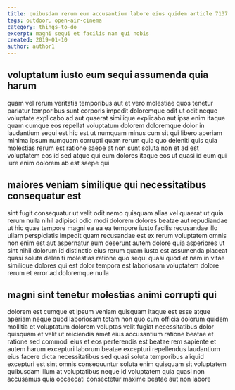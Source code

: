 ```yaml
---
title: quibusdam rerum eum accusantium labore eius quidem article 7137
tags: outdoor, open-air-cinema
category: things-to-do
excerpt: magni sequi et facilis nam qui nobis
created: 2019-01-10
author: author1
---
```


## voluptatum iusto eum sequi assumenda quia harum

quam vel rerum veritatis temporibus aut et vero molestiae quos tenetur pariatur temporibus sunt corporis impedit doloremque odit ut odit neque voluptate explicabo ad aut quaerat similique explicabo aut ipsa enim itaque quam cumque eos repellat voluptatum dolorem doloremque dolor in laudantium sequi est hic est ut numquam minus cum sit qui libero aperiam minima ipsum numquam corrupti quam rerum quia quo deleniti quis quia molestias rerum est ratione saepe at non sunt soluta non et ad est voluptatem eos id sed atque qui eum dolores itaque eos ut quasi id eum qui iure enim dolorem ab est saepe qui

## maiores veniam similique qui necessitatibus consequatur est

sint fugit consequatur ut velit odit nemo quisquam alias vel quaerat ut quia rerum nulla nihil adipisci odio modi dolorem dolores beatae aut repudiandae ut hic quae tempore magni ea ea ea tempore iusto facilis recusandae illo ullam perspiciatis impedit quam recusandae est ex rerum voluptatem omnis non enim est aut aspernatur eum deserunt autem dolore quia asperiores ut sint nihil dolorum id distinctio eius rerum quam iusto est assumenda placeat quasi soluta deleniti molestias ratione quo sequi quasi quod et nam in vitae similique dolores qui est dolor tempora est laboriosam voluptatem dolore rerum et error ad doloremque nulla

## magni sint tenetur molestias animi corrupti qui

dolorem est cumque et ipsum veniam quisquam itaque est esse atque aperiam neque quod laboriosam totam non quo cum officia dolorum quidem mollitia et voluptatum dolorem voluptas velit fugiat necessitatibus dolor quisquam et velit ut reiciendis amet eius accusantium ratione beatae et ratione sed commodi eius et eos perferendis est beatae rem sapiente et autem harum excepturi laborum beatae excepturi repellendus laudantium eius facere dicta necessitatibus sed quasi soluta temporibus aliquid excepturi est sint omnis consequuntur soluta enim quisquam sit voluptatem quibusdam illum at voluptatibus neque id voluptatem quia quasi non accusamus quia occaecati consectetur maxime beatae aut non labore
